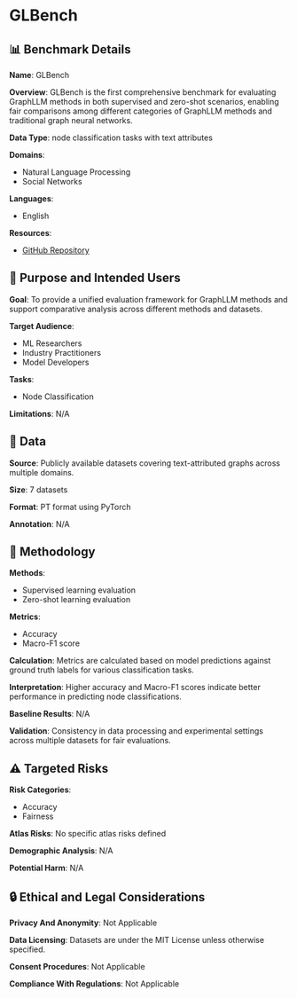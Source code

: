 # GLBench

## 📊 Benchmark Details

**Name**: GLBench

**Overview**: GLBench is the first comprehensive benchmark for evaluating GraphLLM methods in both supervised and zero-shot scenarios, enabling fair comparisons among different categories of GraphLLM methods and traditional graph neural networks.

**Data Type**: node classification tasks with text attributes

**Domains**:
- Natural Language Processing
- Social Networks

**Languages**:
- English

**Resources**:
- [GitHub Repository](https://github.com/NineAbyss/GLBench)

## 🎯 Purpose and Intended Users

**Goal**: To provide a unified evaluation framework for GraphLLM methods and support comparative analysis across different methods and datasets.

**Target Audience**:
- ML Researchers
- Industry Practitioners
- Model Developers

**Tasks**:
- Node Classification

**Limitations**: N/A

## 💾 Data

**Source**: Publicly available datasets covering text-attributed graphs across multiple domains.

**Size**: 7 datasets

**Format**: PT format using PyTorch

**Annotation**: N/A

## 🔬 Methodology

**Methods**:
- Supervised learning evaluation
- Zero-shot learning evaluation

**Metrics**:
- Accuracy
- Macro-F1 score

**Calculation**: Metrics are calculated based on model predictions against ground truth labels for various classification tasks.

**Interpretation**: Higher accuracy and Macro-F1 scores indicate better performance in predicting node classifications.

**Baseline Results**: N/A

**Validation**: Consistency in data processing and experimental settings across multiple datasets for fair evaluations.

## ⚠️ Targeted Risks

**Risk Categories**:
- Accuracy
- Fairness

**Atlas Risks**:
No specific atlas risks defined

**Demographic Analysis**: N/A

**Potential Harm**: N/A

## 🔒 Ethical and Legal Considerations

**Privacy And Anonymity**: Not Applicable

**Data Licensing**: Datasets are under the MIT License unless otherwise specified.

**Consent Procedures**: Not Applicable

**Compliance With Regulations**: Not Applicable
